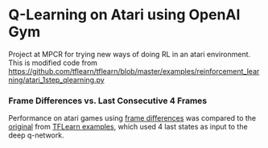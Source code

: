 # Q-Learning on Atari using OpenAI Gym
Project at MPCR for trying new ways of doing RL in an atari environment. This is modified code from https://github.com/tflearn/tflearn/blob/master/examples/reinforcement_learning/atari_1step_qlearning.py


### Frame Differences vs. Last Consecutive 4 Frames

Performance on atari games using [frame differences][framediffcode] was compared to the [original][originalcode] from [TFLearn examples][examples], which used 4 last states as input to the deep q-network.








[framediffcode]: https://github.com/rodrigo-castellon/atari-qlearning/blob/running/framediff/atari_framediff.py
[originalcode]: https://github.com/tflearn/tflearn/blob/master/examples/reinforcement_learning/atari_1step_qlearning.py
[examples]: https://github.com/tflearn/tflearn/tree/master/examples
